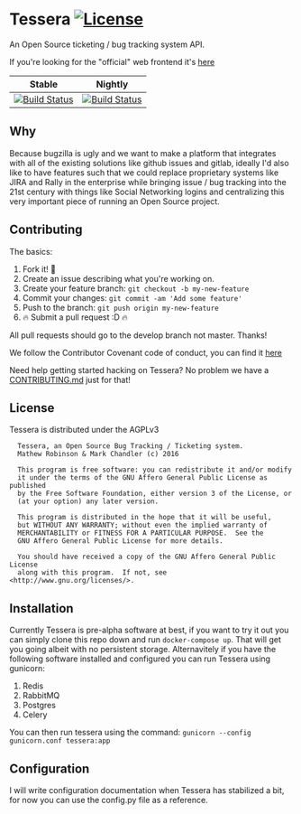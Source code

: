 # Tessera [![License](https://img.shields.io/badge/license-AGPLv3-blue.svg)](https://github.com/chasinglogic/tessera/blob/master/LICENSE)

An Open Source ticketing / bug tracking system API.

If you're looking for the "official" web frontend it's 
[here](https://github.com/lionize/tessera-client)

| Stable | Nightly |
|:------:|:-------:|
| [![Build Status](https://travis-ci.org/chasinglogic/tessera.svg?branch=master)](https://travis-ci.org/chasinglogic/tessera) | [![Build Status](https://travis-ci.org/chasinglogic/tessera.svg?branch=develop)](https://travis-ci.org/chasinglogic/tessera) |

## Why

Because bugzilla is ugly and we want to make a platform that integrates with 
all of the existing solutions like github issues and gitlab, ideally I'd also 
like to have features such that we could replace proprietary systems like JIRA 
and Rally in the enterprise while bringing issue / bug tracking into the
21st century with things like Social Networking logins and centralizing this
very important piece of running an Open Source project.

## Contributing

The basics:

1. Fork it! :fork_and_knife:
2. Create an issue describing what you're working on.
3. Create your feature branch: `git checkout -b my-new-feature`
4. Commit your changes: `git commit -am 'Add some feature'`
5. Push to the branch: `git push origin my-new-feature`
6. :fire: Submit a pull request :D :fire:

All pull requests should go to the develop branch not master. Thanks!

We follow the Contributor Covenant code of conduct, you can find it 
[here](https://github.com/chasinglogic/tessera/blob/master/code_of_conduct.md)

Need help getting started hacking on Tessera? No problem we have a
[CONTRIBUTING.md](https://github.com/chasinglogic/tessera/blob/develop/CONTRIBUTING.md) 
just for that!

## License

Tessera is distributed under the AGPLv3

```
  Tessera, an Open Source Bug Tracking / Ticketing system.
  Mathew Robinson & Mark Chandler (c) 2016
  
  This program is free software: you can redistribute it and/or modify
  it under the terms of the GNU Affero General Public License as published
  by the Free Software Foundation, either version 3 of the License, or
  (at your option) any later version.

  This program is distributed in the hope that it will be useful,
  but WITHOUT ANY WARRANTY; without even the implied warranty of
  MERCHANTABILITY or FITNESS FOR A PARTICULAR PURPOSE.  See the
  GNU Affero General Public License for more details.

  You should have received a copy of the GNU Affero General Public License
  along with this program.  If not, see <http://www.gnu.org/licenses/>.
```

## Installation

Currently Tessera is pre-alpha software at best, if you want to try it out you
can simply clone this repo down and run `docker-compose up`. That will get you
going albeit with no persistent storage. Alternavitely if you have the
following software installed and configured you can run Tessera using gunicorn:

1. Redis
2. RabbitMQ
3. Postgres
4. Celery

You can then run tessera using the command:
`gunicorn --config gunicorn.conf tessera:app`

## Configuration

I will write configuration documentation when Tessera has stabilized a bit, for
now you can use the config.py file as a reference.
